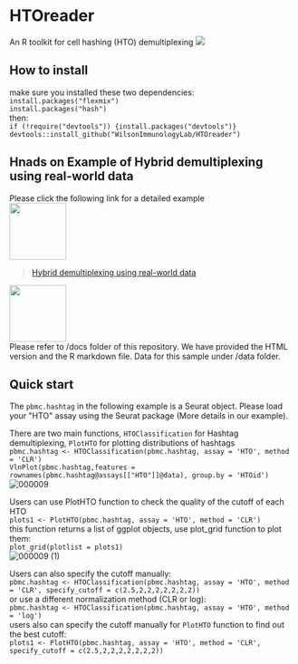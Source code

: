 # HTOreader
An R toolkit for cell hashing (HTO) demultiplexing
<img src="https://github.com/WilsonImmunologyLab/HTOreader/blob/main/docs/workflow.png">
## How to install
make sure you installed these two dependencies:<br>
`install.packages("flexmix")` <br> `install.packages("hash")`<br>
then:<br>
`if (!require("devtools")) {install.packages("devtools")}`<br>
`devtools::install_github("WilsonImmunologyLab/HTOreader")`

## Hnads on Example of Hybrid demultiplexing using real-world data


Please click the following link for a detailed example<br>
<img src="https://github.com/WilsonImmunologyLab/HTOreader/blob/main/docs/arrow_down.png" width="100">

>[Hybrid demultiplexing using real-world data](https://wilsonimmunologylab.github.io/Librator/Hybrid)

<img src="https://github.com/WilsonImmunologyLab/HTOreader/blob/main/docs/arrow_up.png" width="100">

<br>
Please refer to /docs folder of this repository. We have provided the HTML version and the R markdown file. 
Data for this sample under /data folder. 

## Quick start
The `pbmc.hashtag` in the following example is a Seurat object. Please load your "HTO" assay using the Seurat package (More details in our example). 

There are two main functions, `HTOClassification` for Hashtag demultiplexing, `PlotHTO` for plotting distributions of hashtags <br>
`pbmc.hashtag <- HTOClassification(pbmc.hashtag, assay = 'HTO', method = 'CLR')` <br>
`VlnPlot(pbmc.hashtag,features = rownames(pbmc.hashtag@assays[["HTO"]]@data), group.by = 'HTOid')` <br>
![000009](https://user-images.githubusercontent.com/4589583/161608424-2a748fdf-5872-49fa-b519-ef0519b30b48.png)

Users can use PlotHTO function to check the quality of the cutoff of each HTO <br>
`plots1 <- PlotHTO(pbmc.hashtag, assay = 'HTO', method = 'CLR')` <br>
this function returns a list of ggplot objects, use plot_grid function to plot them: <br>
`plot_grid(plotlist = plots1)` <br>
![000009 (1)](https://user-images.githubusercontent.com/4589583/161609949-0599145c-a03b-466c-bf98-1c652cd4ce83.png)


Users can also specify the cutoff manually:  <br>
`pbmc.hashtag <- HTOClassification(pbmc.hashtag, assay = 'HTO', method = 'CLR', specify_cutoff = c(2.5,2,2,2,2,2,2,2))`  <br>
or use a different normalization method (CLR or log):  <br>
`pbmc.hashtag <- HTOClassification(pbmc.hashtag, assay = 'HTO', method = 'log')`  <br>
users also can specify the cutoff manually for `PlotHTO` function to find out the best cutoff: <br>
`plots1 <- PlotHTO(pbmc.hashtag, assay = 'HTO', method = 'CLR', specify_cutoff = c(2.5,2,2,2,2,2,2,2)) ` <br>
